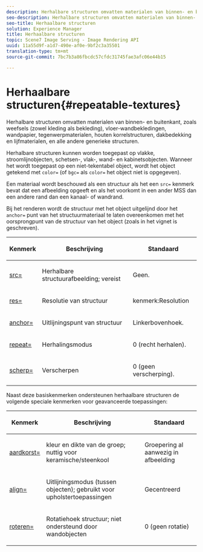 ```yaml
---
description: Herhalbare structuren omvatten materialen van binnen- en buitenkant, zoals weefsels (zowel kleding als bekleding), vloer-wandbekledingen, wandpapier, tegenwerpmaterialen, houten korrelstructuren, dakbedekking en lijfmaterialen, en alle andere generieke structuren.
seo-description: Herhalbare structuren omvatten materialen van binnen- en buitenkant, zoals weefsels (zowel kleding als bekleding), vloer-wandbekledingen, wandpapier, tegenwerpmaterialen, houten korrelstructuren, dakbedekking en lijfmaterialen, en alle andere generieke structuren.
seo-title: Herhaalbare structuren
solution: Experience Manager
title: Herhaalbare structuren
topic: Scene7 Image Serving - Image Rendering API
uuid: 11a55d9f-a1d7-490e-af0e-9bf2c3a35501
translation-type: tm+mt
source-git-commit: 7bc7b3a86fbcdc57cfdc31745fae3afc06e44b15

---
```



# Herhaalbare structuren{#repeatable-textures}

Herhalbare structuren omvatten materialen van binnen- en buitenkant, zoals weefsels (zowel kleding als bekleding), vloer-wandbekledingen, wandpapier, tegenwerpmaterialen, houten korrelstructuren, dakbedekking en lijfmaterialen, en alle andere generieke structuren.

Herhalbare structuren kunnen worden toegepast op vlakke, stroomlijnobjecten, schetsen-, vlak-, wand- en kabinetsobjecten. Wanneer het wordt toegepast op een niet-tekentabel object, wordt het object getekend met `color=` (of `bgc=` als `color=` het object niet is opgegeven).

Een materiaal wordt beschouwd als een structuur als het een `src=` kenmerk bevat dat een afbeelding opgeeft en als het voorkomt in een ander MSS dan een andere rand dan een kanaal- of wandrand.

Bij het renderen wordt de structuur met het object uitgelijnd door het `anchor=` punt van het structuurmateriaal te laten overeenkomen met het oorsprongpunt van de structuur van het object (zoals in het vignet is geschreven).

<table id="table_992A6E93E4274B598A236F8F728F017A"> 
 <thead> 
  <tr> 
   <th colname="col1" class="entry"> <p>Kenmerk </p> </th> 
   <th colname="col2" class="entry"> <p>Beschrijving </p> </th> 
   <th colname="col3" class="entry"> <p>Standaard </p> </th> 
  </tr> 
 </thead>
 <tbody> 
  <tr> 
   <td colname="col1"> <p> <a href="../../../../../../ir-api/http-protocol/image-rendering-api-ref/c-ir-http-protocol-ref/c-ir-http-protocol-command-reference/r-ir-src.md#reference-62c98abad22149d68d405ed6aaff8272" type="reference" format="dita" scope="local"> <span class="codeph"> src= </span></a> </p> </td> 
   <td colname="col2"> <p>Herhalbare structuurafbeelding; vereist </p> </td> 
   <td colname="col3"> <p>Geen. </p> </td> 
  </tr> 
  <tr> 
   <td colname="col1"> <p> <a href="../../../../../../ir-api/http-protocol/image-rendering-api-ref/c-ir-http-protocol-ref/c-ir-http-protocol-command-reference/r-ir-res.md#reference-0ad9de8887144c83a6db97b4994f7c04" type="reference" format="dita" scope="local"> <span class="codeph"> res= </span></a> </p> </td> 
   <td colname="col2"> <p>Resolutie van structuur </p> </td> 
   <td colname="col3"> <span class="codeph"> kenmerk:Resolution </span> </td> 
  </tr> 
  <tr> 
   <td colname="col1"> <p> <a href="../../../../../../ir-api/http-protocol/image-rendering-api-ref/c-ir-http-protocol-ref/c-ir-http-protocol-command-reference/r-ir-http-anchor.md#reference-d53923d785c9442997dc7f2199524c26" type="reference" format="dita" scope="local"> <span class="codeph"> anchor= </span></a> </p> </td> 
   <td colname="col2"> <p>Uitlijningspunt van structuur </p> </td> 
   <td colname="col3"> <p>Linkerbovenhoek. </p> </td> 
  </tr> 
  <tr> 
   <td colname="col1"> <p> <a href="../../../../../../ir-api/http-protocol/image-rendering-api-ref/c-ir-http-protocol-ref/c-ir-http-protocol-command-reference/r-ir-http-repeat.md#reference-37749da8233f42599ecf4731055fb7d8" type="reference" format="dita" scope="local"> <span class="codeph"> repeat= </span></a> </p> </td> 
   <td colname="col2"> <p>Herhalingsmodus </p> </td> 
   <td colname="col3"> <p>0 (recht herhalen). </p> </td> 
  </tr> 
  <tr> 
   <td colname="col1"> <p> <a href="../../../../../../ir-api/http-protocol/image-rendering-api-ref/c-ir-http-protocol-ref/c-ir-http-protocol-command-reference/r-ir-http-sharp.md#reference-acdd87f6b5de4e3a85e5d3c03022a35a" type="reference" format="dita" scope="local"> <span class="codeph"> scherp= </span></a> </p> </td> 
   <td colname="col2"> <p>Verscherpen </p> </td> 
   <td colname="col3"> <p>0 (geen verscherping). </p> </td> 
  </tr> 
 </tbody> 
</table>

Naast deze basiskenmerken ondersteunen herhaalbare structuren de volgende speciale kenmerken voor geavanceerde toepassingen:

<table id="table_A97365804CB143DEB31F26A65DA3CE04"> 
 <thead> 
  <tr> 
   <th colname="col1" class="entry"> <p>Kenmerk </p> </th> 
   <th colname="col2" class="entry"> <p>Beschrijving </p> </th> 
   <th colname="col3" class="entry"> <p>Standaard </p> </th> 
  </tr> 
 </thead>
 <tbody> 
  <tr> 
   <td colname="col1"> <p> <a href="../../../../../../ir-api/http-protocol/image-rendering-api-ref/c-ir-http-protocol-ref/c-ir-http-protocol-command-reference/r-ir-grout.md#reference-73651cbbbc344adba2626ef950d3672a" type="reference" format="dita" scope="local"> <span class="codeph"> aardkorst= </span></a> </p> </td> 
   <td colname="col2"> <p>kleur en dikte van de groep; nuttig voor keramische/steenkool </p> </td> 
   <td colname="col3"> <p>Groepering al aanwezig in afbeelding </p> </td> 
  </tr> 
  <tr> 
   <td colname="col1"> <p> <a href="../../../../../../ir-api/http-protocol/image-rendering-api-ref/c-ir-http-protocol-ref/c-ir-http-protocol-command-reference/r-ir-align.md#reference-4d63baa522ce42f9b15167ba34c5c6a7" type="reference" format="dita" scope="local"> <span class="codeph"> align= </span></a> </p> </td> 
   <td colname="col2"> <p>Uitlijningsmodus (tussen objecten); gebruikt voor upholstertoepassingen </p> </td> 
   <td colname="col3"> <p>Gecentreerd </p> </td> 
  </tr> 
  <tr> 
   <td colname="col1"> <p> <a href="../../../../../../ir-api/http-protocol/image-rendering-api-ref/c-ir-http-protocol-ref/c-ir-http-protocol-command-reference/r-ir-rotate.md#reference-3745d74a913e4065b7ac009fb4fd9e3c" type="reference" format="dita" scope="local"> <span class="codeph"> roteren= </span></a> </p> </td> 
   <td colname="col2"> <p>Rotatiehoek structuur; niet ondersteund door wandobjecten </p> </td> 
   <td colname="col3"> <p>0 (geen rotatie) </p> </td> 
  </tr> 
 </tbody> 
</table>

